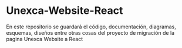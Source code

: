 # Unexca-Website-React
En este repositorio se guardará el código, documentación, diagramas, esquemas, diseños entre otras cosas del proyecto de migración de la pagina Unexca Website a React
